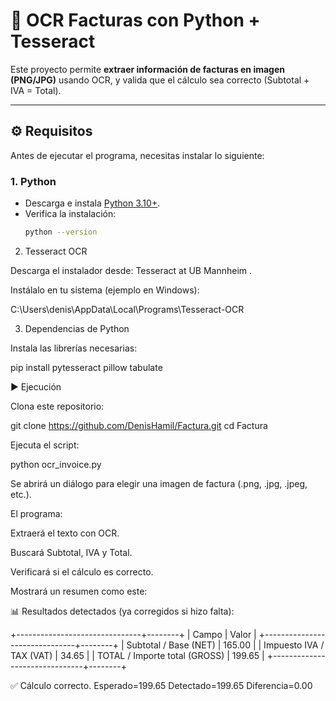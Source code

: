 # 🧾 OCR Facturas con Python + Tesseract

Este proyecto permite **extraer información de facturas en imagen (PNG/JPG)** usando OCR, y valida que el cálculo sea correcto (Subtotal + IVA = Total).

---

## ⚙️ Requisitos

Antes de ejecutar el programa, necesitas instalar lo siguiente:

### 1. Python
- Descarga e instala [Python 3.10+](https://www.python.org/downloads/).
- Verifica la instalación:
  ```bash
  python --version
  
2. Tesseract OCR

Descarga el instalador desde: Tesseract at UB Mannheim
.

Instálalo en tu sistema (ejemplo en Windows):

C:\Users\denis\AppData\Local\Programs\Tesseract-OCR

3. Dependencias de Python

Instala las librerías necesarias:

pip install pytesseract pillow tabulate

▶️ Ejecución

Clona este repositorio:

git clone https://github.com/DenisHamil/Factura.git
cd Factura


Ejecuta el script:

python ocr_invoice.py


Se abrirá un diálogo para elegir una imagen de factura (.png, .jpg, .jpeg, etc.).

El programa:

Extraerá el texto con OCR.

Buscará Subtotal, IVA y Total.

Verificará si el cálculo es correcto.

Mostrará un resumen como este:

📊 Resultados detectados (ya corregidos si hizo falta):

+-------------------------------+--------+
| Campo                         | Valor  |
+-------------------------------+--------+
| Subtotal / Base (NET)         | 165.00 |
| Impuesto IVA / TAX (VAT)      | 34.65  |
| TOTAL / Importe total (GROSS) | 199.65 |
+-------------------------------+--------+

✅ Cálculo correcto. Esperado=199.65  Detectado=199.65  Diferencia=0.00
